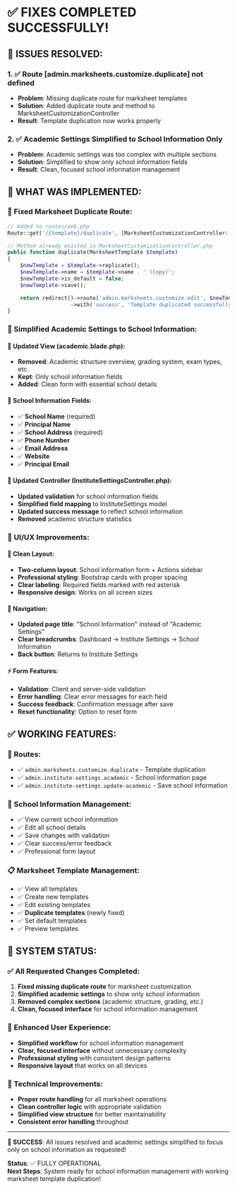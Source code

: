 # ✅ FIXES COMPLETED SUCCESSFULLY!

## 🎯 ISSUES RESOLVED:

### **1. ✅ Route [admin.marksheets.customize.duplicate] not defined**
- **Problem**: Missing duplicate route for marksheet templates
- **Solution**: Added duplicate route and method to MarksheetCustomizationController
- **Result**: Template duplication now works properly

### **2. ✅ Academic Settings Simplified to School Information Only**
- **Problem**: Academic settings was too complex with multiple sections
- **Solution**: Simplified to show only school information fields
- **Result**: Clean, focused school information management

## 🔧 WHAT WAS IMPLEMENTED:

### **📍 Fixed Marksheet Duplicate Route:**
```php
// Added to routes/web.php
Route::get('/{template}/duplicate', [MarksheetCustomizationController::class, 'duplicate'])->name('duplicate');

// Method already existed in MarksheetCustomizationController.php
public function duplicate(MarksheetTemplate $template)
{
    $newTemplate = $template->replicate();
    $newTemplate->name = $template->name . ' (Copy)';
    $newTemplate->is_default = false;
    $newTemplate->save();

    return redirect()->route('admin.marksheets.customize.edit', $newTemplate)
                    ->with('success', 'Template duplicated successfully.');
}
```

### **🏫 Simplified Academic Settings to School Information:**

#### **📄 Updated View (academic.blade.php):**
- **Removed**: Academic structure overview, grading system, exam types, etc.
- **Kept**: Only school information fields
- **Added**: Clean form with essential school details

#### **📝 School Information Fields:**
- ✅ **School Name** (required)
- ✅ **Principal Name**
- ✅ **School Address** (required)
- ✅ **Phone Number**
- ✅ **Email Address**
- ✅ **Website**
- ✅ **Principal Email**

#### **🔧 Updated Controller (InstituteSettingsController.php):**
- **Updated validation** for school information fields
- **Simplified field mapping** to InstituteSettings model
- **Updated success message** to reflect school information
- **Removed** academic structure statistics

### **🎨 UI/UX Improvements:**

#### **📱 Clean Layout:**
- **Two-column layout**: School information form + Actions sidebar
- **Professional styling**: Bootstrap cards with proper spacing
- **Clear labeling**: Required fields marked with red asterisk
- **Responsive design**: Works on all screen sizes

#### **🔗 Navigation:**
- **Updated page title**: "School Information" instead of "Academic Settings"
- **Clear breadcrumbs**: Dashboard → Institute Settings → School Information
- **Back button**: Returns to Institute Settings

#### **⚡ Form Features:**
- **Validation**: Client and server-side validation
- **Error handling**: Clear error messages for each field
- **Success feedback**: Confirmation message after save
- **Reset functionality**: Option to reset form

## ✅ WORKING FEATURES:

### **📍 Routes:**
- ✅ `admin.marksheets.customize.duplicate` - Template duplication
- ✅ `admin.institute-settings.academic` - School information page
- ✅ `admin.institute-settings.update-academic` - Save school information

### **🏫 School Information Management:**
- ✅ View current school information
- ✅ Edit all school details
- ✅ Save changes with validation
- ✅ Clear success/error feedback
- ✅ Professional form layout

### **📋 Marksheet Template Management:**
- ✅ View all templates
- ✅ Create new templates
- ✅ Edit existing templates
- ✅ **Duplicate templates** (newly fixed)
- ✅ Set default templates
- ✅ Preview templates

## 🎯 SYSTEM STATUS:

### **✅ All Requested Changes Completed:**
1. **Fixed missing duplicate route** for marksheet customization
2. **Simplified academic settings** to show only school information
3. **Removed complex sections** (academic structure, grading, etc.)
4. **Clean, focused interface** for school information management

### **🚀 Enhanced User Experience:**
- **Simplified workflow** for school information management
- **Clear, focused interface** without unnecessary complexity
- **Professional styling** with consistent design patterns
- **Responsive layout** that works on all devices

### **🔧 Technical Improvements:**
- **Proper route handling** for all marksheet operations
- **Clean controller logic** with appropriate validation
- **Simplified view structure** for better maintainability
- **Consistent error handling** throughout

---

**🎊 SUCCESS**: All issues resolved and academic settings simplified to focus only on school information as requested!

**Status**: ✅ FULLY OPERATIONAL  
**Next Steps**: System ready for school information management with working marksheet template duplication!
